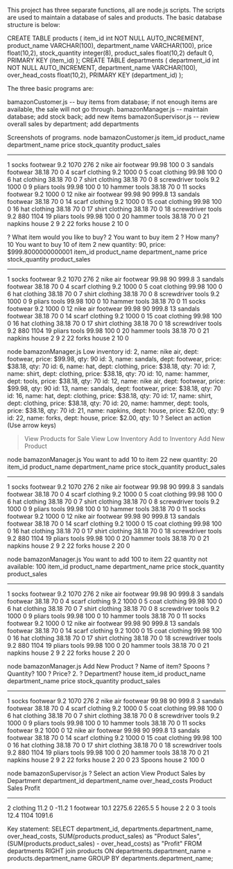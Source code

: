 
This project has three separate functions, all are node.js scripts.
The scripts are used to maintain a database of sales and products.
The basic database structure is below:

CREATE TABLE products (
item_id int NOT NULL AUTO_INCREMENT,
product_name VARCHAR(100),
department_name VARCHAR(100),
price float(10,2),
stock_quantity integer(8),
product_sales float(10,2) default 0,
PRIMARY KEY (item_id)
);
CREATE TABLE departments (
department_id int NOT NULL AUTO_INCREMENT,
department_name VARCHAR(100),
over_head_costs float(10,2),
PRIMARY KEY (department_id)
);

The three basic programs are:

bamazonCustomer.js  -- buy items from database; if not enough items are available, the sale will not go through.
bamazonManager.js -- maintain database; add stock back; add new items
bamazonSupervisor.js -- review overall sales by department; add departments

Screenshots of programs.
node bamazonCustomer.js
item_id  product_name  department_name  price  stock_quantity  product_sales
-------  ------------  ---------------  -----  --------------  -------------
1        socks         footwear         9.2    1070            276
2        nike air      footwear         99.98  100             0
3        sandals       footwear         38.18  70              0
4        scarf         clothing         9.2    1000            0
5        coat          clothing         99.98  100             0
6        hat           clothing         38.18  70              0
7        shirt         clothing         38.18  70              0
8        screwdriver   tools            9.2    1000            0
9        pliars        tools            99.98  100             0
10       hammer        tools            38.18  70              0
11       socks         footwear         9.2    1000            0
12       nike air      footwear         99.98  90              999.8
13       sandals       footwear         38.18  70              0
14       scarf         clothing         9.2    1000            0
15       coat          clothing         99.98  100             0
16       hat           clothing         38.18  70              0
17       shirt         clothing         38.18  70              0
18       screwdriver   tools            9.2    880             1104
19       pliars        tools            99.98  100             0
20       hammer        tools            38.18  70              0
21       napkins       house            2      9               2
22       forks         house            2      10              0

? What item would you like to buy? 2
You want to buy item 2
? How many? 10
You want to buy 10 of item 2
new quantity: 90, price: $999.8000000000001
item_id  product_name  department_name  price  stock_quantity  product_sales
-------  ------------  ---------------  -----  --------------  -------------
1        socks         footwear         9.2    1070            276
2        nike air      footwear         99.98  90              999.8
3        sandals       footwear         38.18  70              0
4        scarf         clothing         9.2    1000            0
5        coat          clothing         99.98  100             0
6        hat           clothing         38.18  70              0
7        shirt         clothing         38.18  70              0
8        screwdriver   tools            9.2    1000            0
9        pliars        tools            99.98  100             0
10       hammer        tools            38.18  70              0
11       socks         footwear         9.2    1000            0
12       nike air      footwear         99.98  90              999.8
13       sandals       footwear         38.18  70              0
14       scarf         clothing         9.2    1000            0
15       coat          clothing         99.98  100             0
16       hat           clothing         38.18  70              0
17       shirt         clothing         38.18  70              0
18       screwdriver   tools            9.2    880             1104
19       pliars        tools            99.98  100             0
20       hammer        tools            38.18  70              0
21       napkins       house            2      9               2
22       forks         house            2      10              0

node bamazonManager.js
Low inventory
id: 2, name: nike air, dept: footwear, price: $99.98, qty: 90
id: 3, name: sandals, dept: footwear, price: $38.18, qty: 70
id: 6, name: hat, dept: clothing, price: $38.18, qty: 70
id: 7, name: shirt, dept: clothing, price: $38.18, qty: 70
id: 10, name: hammer, dept: tools, price: $38.18, qty: 70
id: 12, name: nike air, dept: footwear, price: $99.98, qty: 90
id: 13, name: sandals, dept: footwear, price: $38.18, qty: 70
id: 16, name: hat, dept: clothing, price: $38.18, qty: 70
id: 17, name: shirt, dept: clothing, price: $38.18, qty: 70
id: 20, name: hammer, dept: tools, price: $38.18, qty: 70
id: 21, name: napkins, dept: house, price: $2.00, qty: 9
id: 22, name: forks, dept: house, price: $2.00, qty: 10
? Select an action (Use arrow keys)
> View Products for Sale
  View Low Inventory
  Add to Inventory
  Add New Product

  node bamazonManager.js
  You want to add 10 to item 22
new quantity: 20
item_id  product_name  department_name  price  stock_quantity  product_sales
-------  ------------  ---------------  -----  --------------  -------------
1        socks         footwear         9.2    1070            276
2        nike air      footwear         99.98  90              999.8
3        sandals       footwear         38.18  70              0
4        scarf         clothing         9.2    1000            0
5        coat          clothing         99.98  100             0
6        hat           clothing         38.18  70              0
7        shirt         clothing         38.18  70              0
8        screwdriver   tools            9.2    1000            0
9        pliars        tools            99.98  100             0
10       hammer        tools            38.18  70              0
11       socks         footwear         9.2    1000            0
12       nike air      footwear         99.98  90              999.8
13       sandals       footwear         38.18  70              0
14       scarf         clothing         9.2    1000            0
15       coat          clothing         99.98  100             0
16       hat           clothing         38.18  70              0
17       shirt         clothing         38.18  70              0
18       screwdriver   tools            9.2    880             1104
19       pliars        tools            99.98  100             0
20       hammer        tools            38.18  70              0
21       napkins       house            2      9               2
22       forks         house            2      20              0

node bamazonManager.js
You want to add 100 to item 22
quantity not available: 100
item_id  product_name  department_name  price  stock_quantity  product_sales
-------  ------------  ---------------  -----  --------------  -------------
1        socks         footwear         9.2    1070            276
2        nike air      footwear         99.98  90              999.8
3        sandals       footwear         38.18  70              0
4        scarf         clothing         9.2    1000            0
5        coat          clothing         99.98  100             0
6        hat           clothing         38.18  70              0
7        shirt         clothing         38.18  70              0
8        screwdriver   tools            9.2    1000            0
9        pliars        tools            99.98  100             0
10       hammer        tools            38.18  70              0
11       socks         footwear         9.2    1000            0
12       nike air      footwear         99.98  90              999.8
13       sandals       footwear         38.18  70              0
14       scarf         clothing         9.2    1000            0
15       coat          clothing         99.98  100             0
16       hat           clothing         38.18  70              0
17       shirt         clothing         38.18  70              0
18       screwdriver   tools            9.2    880             1104
19       pliars        tools            99.98  100             0
20       hammer        tools            38.18  70              0
21       napkins       house            2      9               2
22       forks         house            2      20              0


node bamazonManager.js
Add New Product
? Name of item? Spoons
? Quantity? 100
? Price? 2.
? Department? house
item_id  product_name  department_name  price  stock_quantity  product_sales
-------  ------------  ---------------  -----  --------------  -------------
1        socks         footwear         9.2    1070            276
2        nike air      footwear         99.98  90              999.8
3        sandals       footwear         38.18  70              0
4        scarf         clothing         9.2    1000            0
5        coat          clothing         99.98  100             0
6        hat           clothing         38.18  70              0
7        shirt         clothing         38.18  70              0
8        screwdriver   tools            9.2    1000            0
9        pliars        tools            99.98  100             0
10       hammer        tools            38.18  70              0
11       socks         footwear         9.2    1000            0
12       nike air      footwear         99.98  90              999.8
13       sandals       footwear         38.18  70              0
14       scarf         clothing         9.2    1000            0
15       coat          clothing         99.98  100             0
16       hat           clothing         38.18  70              0
17       shirt         clothing         38.18  70              0
18       screwdriver   tools            9.2    880             1104
19       pliars        tools            99.98  100             0
20       hammer        tools            38.18  70              0
21       napkins       house            2      9               2
22       forks         house            2      20              0
23       Spoons        house            2      100             0

node bamazonSupervisor.js
? Select an action View Product Sales by Department
department_id  department_name  over_head_costs  Product Sales  Profit
-------------  ---------------  ---------------  -------------  ------
2              clothing         11.2             0              -11.2
1              footwear         10.1             2275.6         2265.5
5              house            2                2              0
3              tools            12.4             1104           1091.6

Key statement:
SELECT department_id, departments.department_name, over_head_costs, SUM(products.product_sales) as "Product Sales", (SUM(products.product_sales) - over_head_costs) as "Profit"
FROM departments	RIGHT join products ON departments.department_name = products.department_name
GROUP BY departments.department_name;
